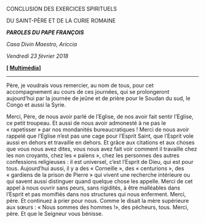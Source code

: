 CONCLUSION DES EXERCICES SPIRITUELS

DU SAINT-PÈRE ET DE LA CURIE ROMAINE

***PAROLES DU PAPE FRANÇOIS***

*Casa Divin Maestro, Ariccia*

*Vendredi 23 février 2018*

**[ [Multimédia](http://w2.vatican.va/content/francesco/fr/events/event.dir.html/content/vaticanevents/fr/2018/2/23/termine-esercizispirituali.html)]**

* * *

Père, je voudrais vous remercier, au nom de tous, pour cet accompagnement au cours de ces journées, qui se prolongeront aujourd’hui par la journée de jeûne et de prière pour le Soudan du sud, le Congo et aussi la Syrie.

Merci, Père, de nous avoir parlé de l’Eglise, de nos avoir fait sentir l’Eglise, ce petit troupeau. Et aussi de nous avoir admonesté à ne pas le « rapetisser » par nos mondanités bureaucratiques ! Merci de nous avoir rappelé que l’Eglise n’est pas une cage pour l’Esprit Saint, que l’Esprit vole aussi en dehors et travaille en dehors. Et grâce aux citations et aux choses que vous nous avez dites, vous nous avez fait voir comment il travaille chez les non croyants, chez les « païens », chez les personnes des autres confessions religieuses : il est universel, c’est l’Esprit de Dieu, qui est pour tous. Aujourd’hui aussi, il y a des « Corneille », des « centurions », des « gardiens de la prison de Pierre » qui vivent une recherche intérieure ou qui savent aussi distinguer quand quelque chose les appelle. Merci de cet appel à nous ouvrir sans peurs, sans rigidités, à être malléables dans l’Esprit et pas momifiés dans nos structures qui nous enferment. Merci, père. Et continuez à prier pour nous. Comme le disait la mère supérieure aux sœurs : « Nous sommes des hommes !», des pécheurs, tous. Merci, père. Et que le Seigneur vous bénisse.